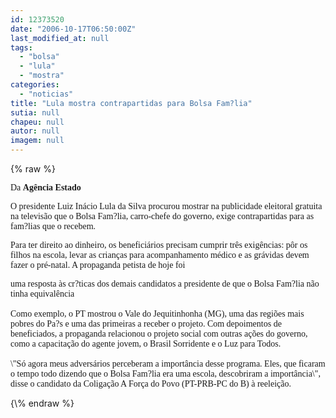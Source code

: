 ```yaml
---
id: 12373520
date: "2006-10-17T06:50:00Z"
last_modified_at: null
tags:
  - "bolsa"
  - "lula"
  - "mostra"
categories:
  - "noticias"
title: "Lula mostra contrapartidas para Bolsa Fam?lia"
sutia: null
chapeu: null
autor: null
imagem: null
---
```

{\% raw %}
<p><P><FONT face=\"Times New Roman\"><FONT face=Verdana>Da <STRONG>Agência Estado</STRONG></FONT></P></p>
<p><P><FONT face=Verdana>O presidente Luiz Inácio Lula da Silva procurou mostrar na publicidade eleitoral gratuita na televisão que o Bolsa Fam?lia, carro-chefe do governo, exige contrapartidas para as fam?lias que o recebem. </FONT></P></p>
<p><P><FONT face=Verdana>Para ter direito ao dinheiro, os beneficiários precisam cumprir três exigências: pôr os filhos na escola, levar as crianças para acompanhamento médico e as grávidas devem fazer o pré-natal. A propaganda petista de hoje foi</p>
<p> uma resposta às cr?ticas dos demais candidatos a presidente de que o Bolsa Fam?lia não tinha equivalência<BR><BR>Como exemplo, o PT mostrou o Vale do Jequitinhonha (MG), uma das regiões mais pobres do Pa?s e uma das primeiras a receber o projeto. Com depoimentos de beneficiados, a propaganda relacionou o projeto social com outras ações do governo, como a capacitação do agente jovem, o Brasil Sorridente e o Luz para Todos.<BR><BR>\"Só agora meus adversários perceberam a importância desse programa. Eles, que ficaram o tempo todo dizendo que o Bolsa Fam?lia era uma escola, descobriram a importância\", disse o candidato da Coligação A Força do Povo (PT-PRB-PC do B) à reeleição.</FONT></P></FONT> </p>
{\% endraw %}